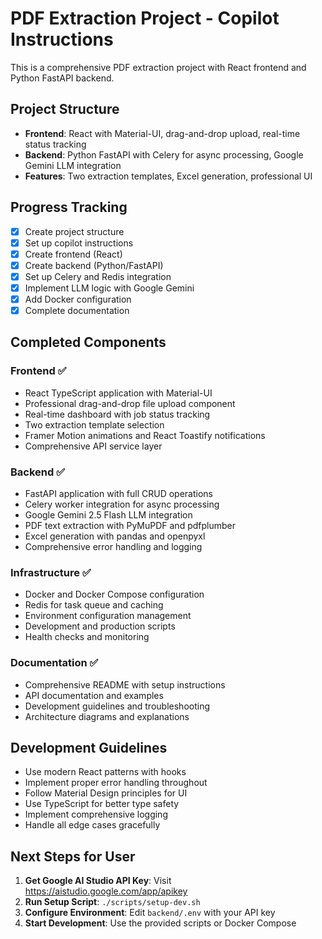 # PDF Extraction Project - Copilot Instructions

This is a comprehensive PDF extraction project with React frontend and Python FastAPI backend.

## Project Structure
- **Frontend**: React with Material-UI, drag-and-drop upload, real-time status tracking
- **Backend**: Python FastAPI with Celery for async processing, Google Gemini LLM integration
- **Features**: Two extraction templates, Excel generation, professional UI

## Progress Tracking
- [x] Create project structure
- [x] Set up copilot instructions
- [x] Create frontend (React)
- [x] Create backend (Python/FastAPI)
- [x] Set up Celery and Redis integration
- [x] Implement LLM logic with Google Gemini
- [x] Add Docker configuration
- [x] Complete documentation

## Completed Components

### Frontend ✅
- React TypeScript application with Material-UI
- Professional drag-and-drop file upload component
- Real-time dashboard with job status tracking
- Two extraction template selection
- Framer Motion animations and React Toastify notifications
- Comprehensive API service layer

### Backend ✅
- FastAPI application with full CRUD operations
- Celery worker integration for async processing
- Google Gemini 2.5 Flash LLM integration
- PDF text extraction with PyMuPDF and pdfplumber
- Excel generation with pandas and openpyxl
- Comprehensive error handling and logging

### Infrastructure ✅
- Docker and Docker Compose configuration
- Redis for task queue and caching
- Environment configuration management
- Development and production scripts
- Health checks and monitoring

### Documentation ✅
- Comprehensive README with setup instructions
- API documentation and examples
- Development guidelines and troubleshooting
- Architecture diagrams and explanations

## Development Guidelines
- Use modern React patterns with hooks
- Implement proper error handling throughout
- Follow Material Design principles for UI
- Use TypeScript for better type safety
- Implement comprehensive logging
- Handle all edge cases gracefully

## Next Steps for User
1. **Get Google AI Studio API Key**: Visit https://aistudio.google.com/app/apikey
2. **Run Setup Script**: `./scripts/setup-dev.sh`
3. **Configure Environment**: Edit `backend/.env` with your API key
4. **Start Development**: Use the provided scripts or Docker Compose